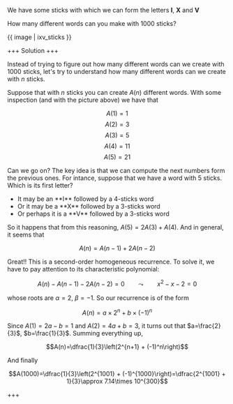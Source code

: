We have some sticks with which we can form the letters **I**, **X** and **V**

How many different words can you make with 1000 sticks?

{{ image | ixv_sticks }}

+++
Solution
+++

Instead of trying to figure out how many different words can we create with 1000 sticks, let's try to understand how many different words can we create with $n$ sticks.

Suppose that with $n$ sticks you can create $A(n)$ different words. With some inspection (and with the picture above) we have that 

$$A(1)=1$$
$$A(2)=3$$
$$A(3)=5$$
$$A(4)=11$$
$$A(5)=21$$

Can we go on? The key idea is that we can compute the next numbers form the previous ones. For intance, suppose that we have a word with $5$ sticks. Which is its first letter?

<ul>
  <li>It may be an **I** followed by a 4-sticks word</li>
  <li>Or it may be a **X** followed by a 3-sticks word</li>
  <li>Or perhaps it is a **V** followed by a 3-sticks word</li>
</ul>

So it happens that from this reasoning, $A(5)=2A(3)+A(4)$. And in general, it seems that

$$A(n)=A(n-1)+2A(n-2)$$

Great!! This is a second-order homogeneous recurrence. To solve it, we have to pay attention to its characteristic polynomial:

$$A(n)-A(n-1)-2A(n-2)=0\qquad\leadsto\qquad x^2-x-2=0$$

whose roots are $\alpha=2$, $\beta=-1$. So our recurrence is of the form

$$A(n)=a\times 2^n + b\times(-1)^n$$

Since $A(1)=2a-b=1$ and $A(2)=4a+b=3$, it turns out that $a=\frac{2}{3}$, $b=\frac{1}{3}$. Summing everything up,

$$A(n)=\dfrac{1}{3}\left(2^{n+1} + (-1)^n\right)$$

And finally

$$A(1000)=\dfrac{1}{3}\left(2^{1001} + (-1)^{1000}\right)=\dfrac{2^{1001} + 1}{3}\approx 7.14\times 10^{300}$$

+++